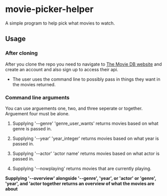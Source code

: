 # movie-picker-helper
A simple program to help pick what movies to watch.
## Usage
### After cloning
After you clone the repo you need to navigate to [The Movie DB website](https://www.themoviedb.org/login) and create an account and also sign up to access their api.
* The user uses the command line to possibly pass in things they want in the movies returned.
### Command line arguments
You can use arguements one, two, and three seperate or together. Arguement four must be alone.
1. Supplying '--genre' 'genre_user_wants' returns movies based on what genre is passed in.
2. Supplying '--year' 'year_integer' returns movies based on what year is passed in.
3. Supplying '--actor' 'actor name' returns movies based on what actor is passed in.


4. Supplying '--nowplaying' returns movies that are currently playing.

**Supplying '--overview' alongside '--genre', 'year', or 'actor' or 'genre', 'year', and 'actor together returns an overview of what the movies are about**
